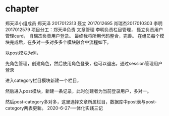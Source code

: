 # chapter
郑天泽小组成员
郑天泽 2017012313
聂立    2017012695
肖瑞杰2017010303
李明   2017012579
项目分工：郑天泽负责 文章管理
          李明负责栏目管理，
          聂立负责用户管理curd，
          肖瑞杰负责用户登录。
          最终我将所用代码整合，完善。
在组员每个模块完成后，在多对一多对多多个模块融合中流程如下。

以post模块为例，

先角色管理，创建角色，然后使用角色登录，也可以退出，通过session管理用户登录

进入category栏目模块新建一个栏目，

然后进入post模块，新建一条记录，此时创建者为当前登录用户，多对一。

然后post-category多对多，这里选择文章所属栏目，数据库中post表与post-category两表更新。
2020-6-27-一体化实践三记
